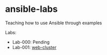 # ansible-labs

Teaching how to use Ansible through examples

Labs:
- Lab-000: Pending
- Lab-001: [web-cluster](web-cluster)